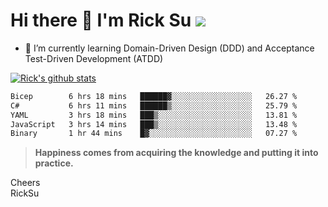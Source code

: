 # Hi there 👋 I'm Rick Su ![](https://komarev.com/ghpvc/?username=ricksu978)
<!--
**ricksu978/ricksu978** is a ✨ _special_ ✨ repository because its `README.md` (this file) appears on your GitHub profile.

Here are some ideas to get you started:

- 🔭 I’m currently working on ...
-->
- 🌱 I’m currently learning Domain-Driven Design (DDD) and Acceptance Test-Driven Development (ATDD)
<!--
- 👯 I’m looking to collaborate on ...
- 🤔 I’m looking for help with ...
- 💬 Ask me about ...
- 📫 How to reach me: ...
- 😄 Pronouns: ...
- ⚡ Fun fact: ...
-->
[![Rick's github stats](https://github-readme-stats.vercel.app/api?username=ricksu978&theme=dark)](https://github.com/ricksu978/ricksu978)

<!--START_SECTION:waka-->

```txt
Bicep        6 hrs 18 mins   ██████▓░░░░░░░░░░░░░░░░░░   26.27 %
C#           6 hrs 11 mins   ██████▒░░░░░░░░░░░░░░░░░░   25.79 %
YAML         3 hrs 18 mins   ███▒░░░░░░░░░░░░░░░░░░░░░   13.81 %
JavaScript   3 hrs 14 mins   ███▒░░░░░░░░░░░░░░░░░░░░░   13.48 %
Binary       1 hr 44 mins    █▓░░░░░░░░░░░░░░░░░░░░░░░   07.27 %
```

<!--END_SECTION:waka-->

> **Happiness comes from acquiring the knowledge and putting it into practice.**

Cheers  
RickSu 
